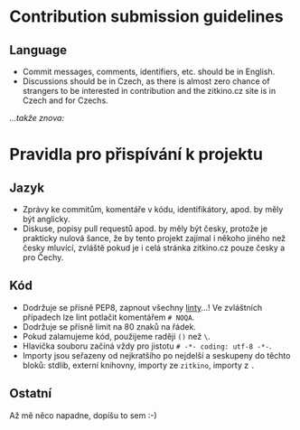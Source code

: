 # Contribution submission guidelines

## Language

- Commit messages, comments, identifiers, etc. should be in English.
- Discussions should be in Czech, as there is almost zero chance of strangers
  to be interested in contribution and the zitkino.cz site is in Czech and
  for Czechs.

*...takže znova:*

# Pravidla pro přispívání k projektu

## Jazyk

- Zprávy ke commitům, komentáře v kódu, identifikátory, apod. by měly být
  anglicky.
- Diskuse, popisy pull requestů apod. by měly být česky, protože je prakticky
  nulová šance, že by tento projekt zajímal i někoho jiného než česky mluvící,
  zvláště pokud je i celá stránka zitkino.cz pouze česky a pro Čechy.

## Kód

- Dodržuje se přísně PEP8, zapnout všechny
  [linty](https://pypi.python.org/pypi/pyflakes)...! Ve zvláštních případech
  lze lint potlačit komentářem `# NOQA`.
- Dodržuje se přísně limit na 80 znaků na řádek.
- Pokud zalamujeme kód, použijeme raději `()` než `\`.
- Hlavička souboru začíná vždy pro jistotu `# -*- coding: utf-8 -*-`.
- Importy jsou seřazeny od nejkratšího po nejdelší a seskupeny do těchto bloků:
  stdlib, externí knihovny, importy ze `zitkino`, importy z `.`

## Ostatní

Až mě něco napadne, dopíšu to sem :-)
